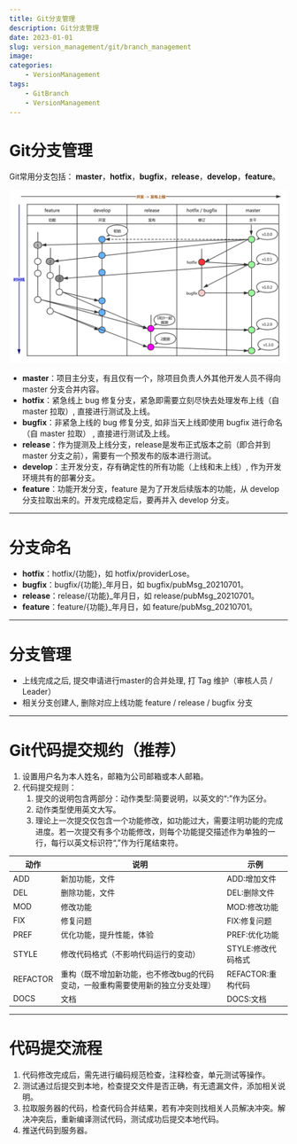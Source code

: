 ```yaml
---
title: Git分支管理
description: Git分支管理
date: 2023-01-01
slug: version_management/git/branch_management
image: 
categories:
    - VersionManagement
tags:
    - GitBranch
    - VersionManagement
---
```


# Git分支管理

Git常用分支包括： **master**，**hotfix**，**bugfix**，**release**，**develop**，**feature**。

![Git分支图.png](git_branch.png)

- **master**：项目主分支，有且仅有一个，除项目负责人外其他开发人员不得向 master 分支合并内容。
- **hotfix**：紧急线上 bug 修复分支，紧急即需要立刻尽快去处理发布上线（自 master 拉取）, 直接进行测试及上线。
- **bugfix**：非紧急上线的 bug 修复分支, 如非当天上线即使用 bugfix 进行命名（自 master 拉取） , 直接进行测试及上线。
- **release**：作为提测及上线分支，release是发布正式版本之前（即合并到 master 分支之前），需要有一个预发布的版本进行测试。
- **develop**：主开发分支，存有确定性的所有功能（上线和未上线）, 作为开发环境共有的部署分支。
- **feature**：功能开发分支，feature 是为了开发后续版本的功能，从 develop 分支拉取出来的。开发完成稳定后，要再并入 develop 分支。

---

# 分支命名

- **hotfix**：hotfix/{功能}，如 hotfix/providerLose。
- **bugfix**：bugfix/{功能}_年月日，如 bugfix/pubMsg_20210701。
- **release**：release/{功能}_年月日，如 release/pubMsg_20210701。
- **feature**：feature/{功能}_年月日，如 feature/pubMsg_20210701。

---

# 分支管理

- 上线完成之后, 提交申请进行master的合并处理, 打 Tag 维护（审核人员 / Leader）
- 相关分支创建人, 删除对应上线功能 feature / release / bugfix 分支

---

# Git代码提交规约（推荐）

1. 设置用户名为本人姓名，邮箱为公司邮箱或本人邮箱。
2. 代码提交规则：
   1. 提交的说明包含两部分：动作类型:简要说明，以英文的“:”作为区分。
   2. 动作类型使用英文大写。
   3. 理论上一次提交仅包含一个功能修改，如功能过大，需要注明功能的完成进度。若一次提交有多个功能修改，则每个功能提交描述作为单独的一行，每行以英文标识符“,”作为行尾结束符。
      
| 动作     | 说明                                                                            | 示例               |
| ---------- | --------------------------------------------------------------------------------- | -------------------- |
| ADD      | 新加功能，文件                                                                  | ADD:增加文件       |
| DEL      | 删除功能，文件                                                                  | DEL:删除文件       |
| MOD      | 修改功能                                                                        | MOD:修改功能       |
| FIX      | 修复问题                                                                        | FIX:修复问题       |
| PREF     | 优化功能，提升性能，体验                                                        | PREF:优化功能      |
| STYLE    | 修改代码格式（不影响代码运行的变动）                                            | STYLE:修改代码格式 |
| REFACTOR | 重构（既不增加新功能，也不修改bug的代码变动，一般重构需要使用新的独立分支处理） | REFACTOR:重构代码  |
| DOCS     | 文档                                                                            | DOCS:文档          |
      
---

# 代码提交流程

1. 代码修改完成后，需先进行编码规范检查，注释检查，单元测试等操作。
2. 测试通过后提交到本地，检查提交文件是否正确，有无遗漏文件，添加相关说明。
3. 拉取服务器的代码，检查代码合并结果，若有冲突则找相关人员解决冲突。解决冲突后，重新编译测试代码，测试成功后提交本地代码。
4. 推送代码到服务器。

